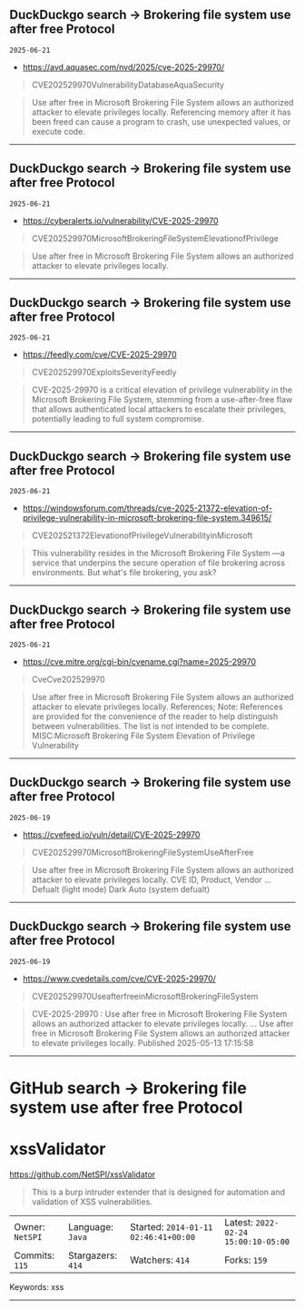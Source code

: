 ## DuckDuckgo search -> Brokering file system use after free Protocol
`2025-06-21`

* https://avd.aquasec.com/nvd/2025/cve-2025-29970/

<blockquote>
 CVE202529970VulnerabilityDatabaseAquaSecurity
</blockquote>
<blockquote>
Use after free in Microsoft Brokering File System allows an authorized attacker to elevate privileges locally. Referencing memory after it has been freed can cause a program to crash, use unexpected values, or execute code.
</blockquote>

---

## DuckDuckgo search -> Brokering file system use after free Protocol
`2025-06-21`

* https://cyberalerts.io/vulnerability/CVE-2025-29970

<blockquote>
 CVE202529970MicrosoftBrokeringFileSystemElevationofPrivilege
</blockquote>
<blockquote>
Use after free in Microsoft Brokering File System allows an authorized attacker to elevate privileges locally.
</blockquote>

---

## DuckDuckgo search -> Brokering file system use after free Protocol
`2025-06-21`

* https://feedly.com/cve/CVE-2025-29970

<blockquote>
 CVE202529970ExploitsSeverityFeedly
</blockquote>
<blockquote>
CVE-2025-29970 is a critical elevation of privilege vulnerability in the Microsoft Brokering File System, stemming from a use-after-free flaw that allows authenticated local attackers to escalate their privileges, potentially leading to full system compromise.
</blockquote>

---

## DuckDuckgo search -> Brokering file system use after free Protocol
`2025-06-21`

* https://windowsforum.com/threads/cve-2025-21372-elevation-of-privilege-vulnerability-in-microsoft-brokering-file-system.349615/

<blockquote>
 CVE202521372ElevationofPrivilegeVulnerabilityinMicrosoft
</blockquote>
<blockquote>
This vulnerability resides in the Microsoft Brokering File System —a service that underpins the secure operation of file brokering across environments. But what's file brokering, you ask?
</blockquote>

---

## DuckDuckgo search -> Brokering file system use after free Protocol
`2025-06-21`

* https://cve.mitre.org/cgi-bin/cvename.cgi?name=2025-29970

<blockquote>
 CveCve202529970
</blockquote>
<blockquote>
Use after free in Microsoft Brokering File System allows an authorized attacker to elevate privileges locally. References; Note: References are provided for the convenience of the reader to help distinguish between vulnerabilities. The list is not intended to be complete. MISC:Microsoft Brokering File System Elevation of Privilege Vulnerability
</blockquote>

---

## DuckDuckgo search -> Brokering file system use after free Protocol
`2025-06-19`

* https://cvefeed.io/vuln/detail/CVE-2025-29970

<blockquote>
 CVE202529970MicrosoftBrokeringFileSystemUseAfterFree
</blockquote>
<blockquote>
Use after free in Microsoft Brokering File System allows an authorized attacker to elevate privileges locally. CVE ID, Product, Vendor ... Defualt (light mode) Dark Auto (system defualt)
</blockquote>

---

## DuckDuckgo search -> Brokering file system use after free Protocol
`2025-06-19`

* https://www.cvedetails.com/cve/CVE-2025-29970/

<blockquote>
 CVE202529970UseafterfreeinMicrosoftBrokeringFileSystem
</blockquote>
<blockquote>
CVE-2025-29970 : Use after free in Microsoft Brokering File System allows an authorized attacker to elevate privileges locally. ... Use after free in Microsoft Brokering File System allows an authorized attacker to elevate privileges locally. Published 2025-05-13 17:15:58
</blockquote>

---

# GitHub search -> Brokering file system use after free Protocol
# xssValidator

https://github.com/NetSPI/xssValidator
<blockquote>
This is a burp intruder extender that is designed for automation and validation of XSS vulnerabilities.
</blockquote>

<table><tr>
<tr><td>Owner: <code>NetSPI</code></td>
    <td>Language: <code>Java</code></td>
    <td>Started: <code>2014-01-11 02:46:41+00:00</code></td>
    <td>Latest: <code>2022-02-24 15:00:10-05:00</code></td></tr>
<tr><td>Commits: <code>115</code></td>
    <td>Stargazers: <code>414</code></td>
    <td>Watchers: <code>414</code></td>
    <td>Forks: <code>159</code></td></tr>
</table>
Keywords: xss

---

